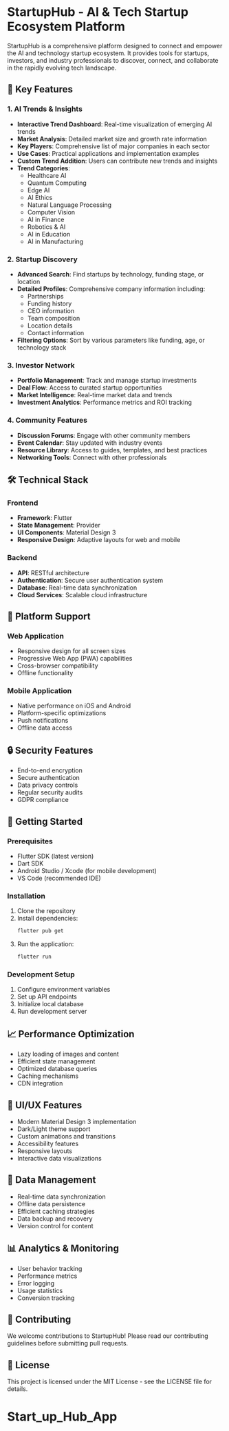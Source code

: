 # StartupHub - AI & Tech Startup Ecosystem Platform

StartupHub is a comprehensive platform designed to connect and empower the AI and technology startup ecosystem. It provides tools for startups, investors, and industry professionals to discover, connect, and collaborate in the rapidly evolving tech landscape.

## 🌟 Key Features

### 1. AI Trends & Insights
- **Interactive Trend Dashboard**: Real-time visualization of emerging AI trends
- **Market Analysis**: Detailed market size and growth rate information
- **Key Players**: Comprehensive list of major companies in each sector
- **Use Cases**: Practical applications and implementation examples
- **Custom Trend Addition**: Users can contribute new trends and insights
- **Trend Categories**:
  - Healthcare AI
  - Quantum Computing
  - Edge AI
  - AI Ethics
  - Natural Language Processing
  - Computer Vision
  - AI in Finance
  - Robotics & AI
  - AI in Education
  - AI in Manufacturing

### 2. Startup Discovery
- **Advanced Search**: Find startups by technology, funding stage, or location
- **Detailed Profiles**: Comprehensive company information including:
  - Partnerships
  - Funding history
  - CEO information
  - Team composition
  - Location details
  - Contact information
- **Filtering Options**: Sort by various parameters like funding, age, or technology stack

### 3. Investor Network
- **Portfolio Management**: Track and manage startup investments
- **Deal Flow**: Access to curated startup opportunities
- **Market Intelligence**: Real-time market data and trends
- **Investment Analytics**: Performance metrics and ROI tracking

### 4. Community Features
- **Discussion Forums**: Engage with other community members
- **Event Calendar**: Stay updated with industry events
- **Resource Library**: Access to guides, templates, and best practices
- **Networking Tools**: Connect with other professionals

## 🛠 Technical Stack

### Frontend
- **Framework**: Flutter
- **State Management**: Provider
- **UI Components**: Material Design 3
- **Responsive Design**: Adaptive layouts for web and mobile

### Backend
- **API**: RESTful architecture
- **Authentication**: Secure user authentication system
- **Database**: Real-time data synchronization
- **Cloud Services**: Scalable cloud infrastructure

## 📱 Platform Support

### Web Application
- Responsive design for all screen sizes
- Progressive Web App (PWA) capabilities
- Cross-browser compatibility
- Offline functionality

### Mobile Application
- Native performance on iOS and Android
- Platform-specific optimizations
- Push notifications
- Offline data access

## 🔒 Security Features

- End-to-end encryption
- Secure authentication
- Data privacy controls
- Regular security audits
- GDPR compliance

## 🚀 Getting Started

### Prerequisites
- Flutter SDK (latest version)
- Dart SDK
- Android Studio / Xcode (for mobile development)
- VS Code (recommended IDE)

### Installation
1. Clone the repository
2. Install dependencies:
   ```bash
   flutter pub get
   ```
3. Run the application:
   ```bash
   flutter run
   ```

### Development Setup
1. Configure environment variables
2. Set up API endpoints
3. Initialize local database
4. Run development server

## 📈 Performance Optimization

- Lazy loading of images and content
- Efficient state management
- Optimized database queries
- Caching mechanisms
- CDN integration

## 🎨 UI/UX Features

- Modern Material Design 3 implementation
- Dark/Light theme support
- Custom animations and transitions
- Accessibility features
- Responsive layouts
- Interactive data visualizations

## 🔄 Data Management

- Real-time data synchronization
- Offline data persistence
- Efficient caching strategies
- Data backup and recovery
- Version control for content

## 📊 Analytics & Monitoring

- User behavior tracking
- Performance metrics
- Error logging
- Usage statistics
- Conversion tracking

## 🤝 Contributing

We welcome contributions to StartupHub! Please read our contributing guidelines before submitting pull requests.

## 📄 License

This project is licensed under the MIT License - see the LICENSE file for details.



# Start_up_Hub_App
